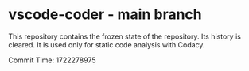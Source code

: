 # vscode-coder - main branch

This repository contains the frozen state of the repository.
Its history is cleared. It is used only for static code
analysis with Codacy.

Commit Time: 1722278975